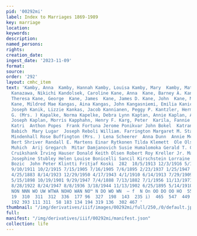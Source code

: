 ```yaml
---
pid: '00292mi'
label: Index to Marriages 1869-1989
key: marriage
location: 
keywords: 
description: 
named_persons: 
rights: 
creation_date: 
ingest_date: '2023-11-09'
format: 
source: 
order: '292'
layout: cmhc_item
text: 'Kamby, Anna  Kamby, Hannah Kamby, Louisa Kamby, Mary  Kamby, Mat  Kamby, Rossi
  Kanazawa, Nikichi Kandolsek, Caroline Kane, Anna  Kane, Barney A. Kane, Catherine
  Theresa Kane, George  Kane, James  Kane, James D. Kane, John  Kane, Marjorie Jean
  Kane, Mildred Mae Kangas, Aina Kangas, John Kangasniemi, Emilia Kanick, Mary  Kanik,
  Joseph Kanik, Lizzie Kankas, Jacob Kannianen, Peggy P. Kantzler, Herman Kapahn,
  G. (Mrs. ) Kapalke, Norma Kapelke, Debra Lynn Kaptan, Annie Kaplan, Anton Kaplan,
  Joseph Kaplan, Morris Kapphahn, Henry F. Karg, Peter  Karila, Fannie Elizabeth Karjala,
  Katri  Anthon Popes  Frank Fortuna Jerome Ponikvar John Bokel  Katrana Ogolin  Tony
  Babich  Mary Lugar  Joseph Reboli William. Farrington Margaret M. Stantz Paul V.
  Mindenhall Rose Buffington (Mrs. ) Lena Scheerer  Anna Dunn  Annie McKitterich Warren
  Bert Shriver Randall E. Martens Einar Rytkonen Tilda Klemett  Ole Olson  George
  Muhich  Arij Gregarch  Mitar Damjanovich Susie Humalomoka Gerald T. Collar Ada Jane
  Cruikshank Irving Hauser Donald Keith Olsen Robert Roy Kreller Jr. Mark Nemanic
  Josephine Stubley Helen Louise Bonicelli Sancil Kirschstein Lorraine Moss  Agnes
  Bozic  John Peter Klintti Fritjaf Koski  282  10/5/1913 12/3/1916 5/18/1919 11/13/1910
  9/10/1911 10/2/1915 7/15/1905 7/16/1905 7/6/1895 2/23/1937 1/25/1947 4/18/1900 2/5/1896
  4/25/1883 8/14/1923 12/29/1950 4/17/1943 4/1/1910 6/14/1913 7/29/1909 8/6/1911 1/24/1898
  5/15/1898 10/19/1901 9/29/1947 7/4/1888 7/13/1882 7/1/1956 11/13/1971 1/12/1902
  8/28/1922 8/24/1947 8/8/1936 3/18/1944 11/13/1902 6/25/1895 5/14/1910  oOo nmnwWuon
  NON NNN WO UW WTWA NOHO WAN NO™ N DO WO WN  — f  N On OO DO OO HO  551 45 9]  480  503
  19  310  311  312  336  177 96  327  198  143  235 i)  465  547  449  501  394  172
  192 393 111 311  58 183 134 194 319 136  302 467 '
thumbnail: "/img/derivatives/iiif/images/00292mi/full/250,/0/default.jpg"
full: 
manifest: "/img/derivatives/iiif/00292mi/manifest.json"
collection: life
---
```

